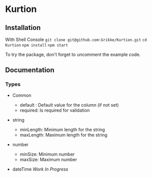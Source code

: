 # Kurtion

## Installation
With Shell Console
`git clone git@github.com:Grikke/Kurtion.git`
`cd Kurtion`
`npm install`
`npm start`

To try the package, don't forget to uncomment the example code.

## Documentation

### Types

- Common
  * default : Default value for the column (if not set)
  * required: Is required for validation

- string
  * minLength: Minimum length for the string
  * maxLength: Maximum length for the string

- number
  * minSize: Minimum number
  * maxSize: Maximum number

- dateTime
  *Work In Progress*